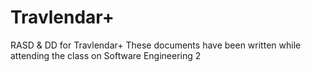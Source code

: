# Travlendar+
RASD &amp; DD for Travlendar+
These documents have been written while attending the class on Software Engineering 2

